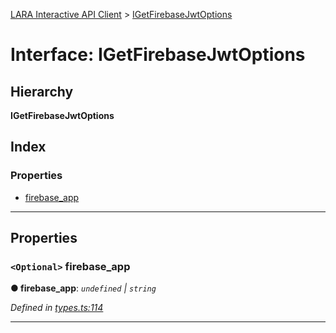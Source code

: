 [LARA Interactive API Client](../README.md) > [IGetFirebaseJwtOptions](../interfaces/igetfirebasejwtoptions.md)

# Interface: IGetFirebaseJwtOptions

## Hierarchy

**IGetFirebaseJwtOptions**

## Index

### Properties

* [firebase_app](igetfirebasejwtoptions.md#firebase_app)

---

## Properties

<a id="firebase_app"></a>

### `<Optional>` firebase_app

**● firebase_app**: *`undefined` \| `string`*

*Defined in [types.ts:114](../../../lara-typescript/src/interactive-api-client/types.ts#L114)*

___

